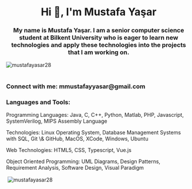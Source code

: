<h1 align="center">Hi 👋, I'm Mustafa Yaşar</h1>
<h3 align="center">My name is Mustafa Yaşar. I am a senior computer science student at Bilkent University who is eager to learn new technologies and apply these technologies into the projects that I am working on.</h3>

<p align="left"> <img src="https://komarev.com/ghpvc/?username=mustafayasar28&label=Profile%20views&color=0e75b6&style=flat" alt="mustafayasar28" /> </p>


#


<h3 align="left">Connect with me: mmustafayyasar@gmail.com</h3>

<h3 align="left">Languages and Tools:</h3>
<p>
Programming Languages: Java, C, C++, Python, Matlab, PHP, Javascript,  SystemVerilog, MIPS Assembly Language
</p>
<p>
Technologies: Linux Operating System, Database Management Systems with SQL, Git \& GitHub, MacOS, XCode, Windows, Ubuntu
</p>
<p>
Web Technologies: HTML5, CSS, Typescript, Vue.js
</p>
<p>
Object Oriented Programming: UML Diagrams, Design Patterns, Requirement Analysis, Software Design, Visual Paradigm
</p>


<p>&nbsp;<img align="center" src="https://github-readme-stats.vercel.app/api?username=mustafayasar28&show_icons=true&locale=en" alt="mustafayasar28" /></p>
